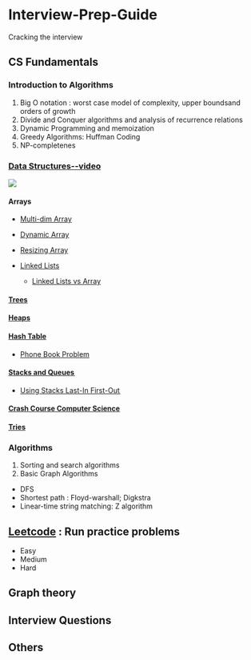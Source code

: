 # Interview-Prep-Guide
Cracking the interview 

## CS Fundamentals 
### Introduction to Algorithms 
1. Big O notation : worst case model of complexity, upper boundsand orders of growth
2. Divide and Conquer algorithms and analysis of recurrence relations
3. Dynamic Programming and memoization
4. Greedy Algorithms:  Huffman Coding
5. NP-completenes

### [Data Structures--video](https://www.youtube.com/watch?v=bum_19loj9A) 
![](https://res.cloudinary.com/practicaldev/image/fetch/s--WlnYH5fq--/c_limit%2Cf_auto%2Cfl_progressive%2Cq_auto%2Cw_880/https://cdn-images-1.medium.com/max/1600/1%2ADyu63sMUVL-gYEZISOE2BQ.jpeg)

#### Arrays 
  - [Multi-dim Array](https://archive.org/details/0102WhatYouShouldKnow/02_05-multidimensionalArrays.mp4) 
  - [Dynamic Array](https://www.coursera.org/lecture/data-structures/dynamic-arrays-EwbnV)
  - [Resizing Array](https://archive.org/details/0102WhatYouShouldKnow/03_01-resizableArrays.mp4)

- [Linked Lists](https://www.youtube.com/watch?v=njTh_OwMljA&feature=youtu.be) 
  - [Linked Lists vs Array](https://www.coursera.org/lecture/data-structures-optimizing-performance/core-linked-lists-vs-arrays-rjBs9)

#### [Trees](https://www.youtube.com/watch?v=oSWTXtMglKE&feature=youtu.be)

#### [Heaps](https://www.youtube.com/watch?v=t0Cq6tVNRBA&feature=youtu.be)

#### [Hash Table](https://www.youtube.com/watch?v=shs0KM3wKv8&feature=youtu.be)
  - [Phone Book Problem](https://www.coursera.org/learn/data-structures/lecture/NYZZP/phone-book-problem)

#### [Stacks and Queues ](https://youtu.be/wjI1WNcIntg)
  - [Using Stacks Last-In First-Out ](https://archive.org/details/0102WhatYouShouldKnow/05_01-usingStacksForLast-inFirst-out.mp4)

#### [Crash Course Computer Science](https://www.youtube.com/watch?v=DuDz6B4cqVc&feature=youtu.be)

#### [Tries](https://www.youtube.com/watch?v=zIjfhVPRZCg)

### Algorithms 
1. Sorting and search algorithms
2. Basic Graph Algorithms  
  * DFS 
  * Shortest path : Floyd-warshall; Digkstra 
  * Linear-time string matching: Z algorithm 


## [Leetcode](https://github.com/waiyulam/Interview-Prep-Guide/tree/master/Leetcode) : Run practice problems
- Easy 
- Medium 
- Hard 

## Graph theory 


## Interview Questions 

## Others 
